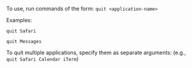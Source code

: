 To use, run commands of the form: `quit <application-name>`

Examples:

`quit Safari`

`quit Messages`


To quit multiple applications, specify them as separate arguments:
(e.g., `quit Safari Calendar iTerm`)

